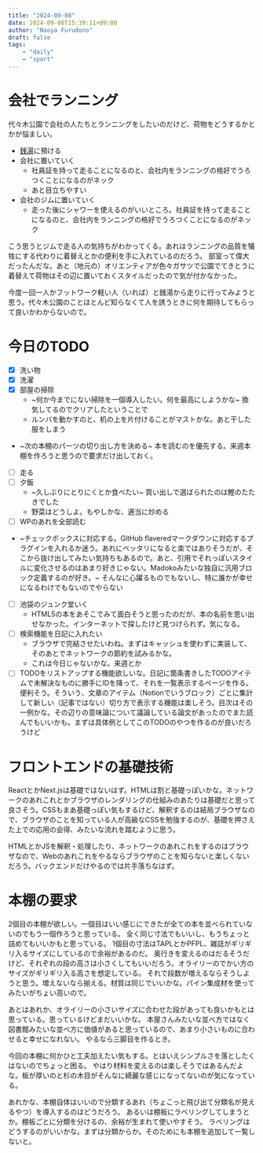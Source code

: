 ```yaml
---
title: "2024-09-08"
date: 2024-09-08T15:39:11+09:00
author: "Naoya Furudono"
draft: false
tags:
    - "daily"
    - "sport"
---
```


# 会社でランニング

代々木公園で会社の人たちとランニングをしたいのだけど、荷物をどうするかとかが悩ましい。

- [銭湯](http://www.1010.or.jp/map/item/item-cnt-355)に預ける
- 会社に置いていく
  - 社員証を持って走ることになるのと、会社内をランニングの格好でうろつくことになるのがネック
  - あと目立ちやすい
- 会社のジムに置いていく
  - 走った後にシャワーを使えるのがいいところ。社員証を持って走ることになるのと、会社内をランニングの格好でうろつくことになるのがネック

こう思うとジムで走る人の気持ちがわかってくる。あれはランニングの品質を犠牲にする代わりに着替えとかの便利を手に入れているのだろう。
部室って偉大だったんだな。あと（地元の）オリエンティアが色々ガサツで公園でてきとうに着替えて荷物はその辺に置いておくスタイルだったので気が付かなかった。

今度一回一人かフットワーク軽い人（いれば）と銭湯から走りに行ってみようと思う。代々木公園のことほとんど知らなくて人を誘うときに何を期待してもらって良いかわからないので。

# 今日のTODO

- [x] 洗い物
- [x] 洗濯
- [x] 部屋の掃除
  - ~何か今までにない掃除を一個導入したい。何を最高にしようかな~ 換気してるのでクリアしたということで
  - ルンバを動かすのと、机の上を片付けることがマストかな。あと干した服をしまう
- ~次の本棚のパーツの切り出し方を決める~ 本を読むのを優先する。来週本棚を作ろうと思うので要求だけ出しておく。
- [ ] 走る
- [ ] 夕飯
  - ~久しぶりにとりにくとか食べたい~ 買い出しで選ばられたのは鰹のたたきでした
  - 野菜はどうしよ。もやしかな、適当に炒める
- [ ] WPのあれを全部読む
- ~チェックボックスに対応する。GitHub flaveredマークダウンに対応するプラグインを入れるか迷う。あれにベッタリになると楽ではありそうだが、そこから抜け出してみたい気持ちもあるので。あと、引用でそれっぽいスタイルに変化させるのはあまり好きじゃない。Madokoみたいな独自に汎用ブロック定義するのが好き。~ そんなに心躍るものでもないし、特に誰かが幸せになるわけでもないのでやらない
- [ ] 池袋のジュンク堂いく
  - HTML5の本をあそこでみて面白そうと思ったのだが、本の名前を思い出せなかった。インターネットで探したけど見つけられず。気になる。
- [ ] 検索機能を日記に入れたい
  - ブラウザで完結させたいわね。まずはキャッシュを使わずに実装して、そのあとでネットワークの節約を試みるかな。
  - これは今日じゃないかな。来週とか
- [ ] TODOをリストアップする機能欲しいな。日記に箇条書きしたTODOアイテムで未解決なものに勝手にIDを降って、それを一覧表示するページを作る。便利そう。そういう、文章のアイテム（Notionでいうブロック）ごとに集計して新しい（記事ではない）切り方で表示する機能は楽しそう。目次はその一例かな。その辺りの意味論について議論している論文があったのでまた読んでもいいかも。まずは具体例としてこのTODOのやつを作るのが良いだろうけど

# フロントエンドの基礎技術

ReactとかNext.jsは基礎ではないはず。HTMLは割と基礎っぽいかな。ネットワークのあれこれとかブラウザのレンダリングの仕組みのあたりは基礎だと思って良さそう。CSSもまあ基礎っぽい気もするけど、解釈するのは結局ブラウザなので、ブラウザのことを知っている人が高級なCSSを勉強するのが、基礎を押さえた上での応用の会得、みたいな流れを踏むように思う。

HTMLとかJSを解釈・処理したり、ネットワークのあれこれをするのはブラウザなので、Webのあれこれをやるならブラウザのことを知らないと楽しくないだろう。バックエンドだけやるのでは片手落ちなはず。

# 本棚の要求

2個目の本棚が欲しい。一個目はいい感じにできたが全ての本を並べられていないのでもう一個作ろうと思っている。
全く同じ寸法でもいいし、もうちょっと詰めてもいいかもと思っている。
1個目の寸法はTAPLとかPFPL、雑誌がギリギリ入るサイズにしているので余裕があるのだ。
奥行きを変えるのはだるそうだけど、それぞれの段の高さは小さくしてもいいだろう。オライリーのでかい方のサイズがギリギリ入る高さを想定している。
それで段数が増えるならそうしようと思う。増えないなら揃える。材質は同じでいいかな。パイン集成材を使ってみたいがちょい高いので。

あとはあれか、オライリーの小さいサイズに合わせた段があっても良いかもとは思っている。思っているけどまだいいかな。
本屋さんみたいな並べ方ではなく図書館みたいな並べ方に価値があると思っているので、あまり小さいものに合わせると幸せになれない。
やるなら三脚目を作るとき。

今回の本棚に何かひと工夫加えたい気もする。とはいえシンプルさを落としたくはないのでちょっと困る。
やはり材料を変えるのは楽しそうではあるんだよな。板が厚いのと杉の木目がそんなに綺麗な感じになってないのが気になっている。

あれかな、本棚自体はいいので分類するあれ（ちょこっと飛び出て分類名が見えるやつ）を導入するのはどうだろう。
あるいは棚板にラベリングしてしまうとか。棚板ごとに分類を分けるの、余裕が生まれて使いやすそう。
ラベリングはどうするのがいいかな。まずは分類からか。そのためにも本棚を追加して一覧しないと。

